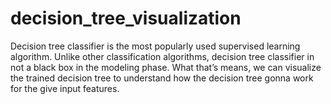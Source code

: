 # decision_tree_visualization

Decision tree classifier is the most popularly used supervised learning algorithm. Unlike other classification algorithms, decision tree classifier in not a black box in the modeling phase.  What that’s means, we can visualize the trained decision tree to understand how the decision tree gonna work for the give input features.
